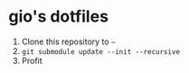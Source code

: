 # gio's dotfiles

1. Clone this repository to `~`
2. `git submodule update --init --recursive`
3. Profit


